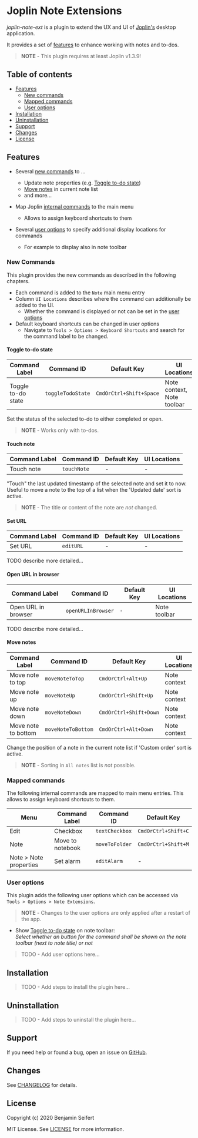 # Joplin Note Extensions

_joplin-note-ext_ is a plugin to extend the UX and UI of [Joplin's](https://joplinapp.org/) desktop application.

It provides a set of [features](#features) to enhance working with notes and to-dos.

> **NOTE** - This plugin requires at least Joplin v1.3.9!

## Table of contents

- [Features](#features)
  - [New commands](#new-commands)
  - [Mapped commands](#mapped-commands)
  - [User options](#user-options)
- [Installation](#installation)
- [Uninstallation](#uninstallation)
- [Support](#support)
- [Changes](#changes)
- [License](#license)

## Features

- Several [new commands](#new-commands) to ...

  - Update note properties (e.g. [Toggle to-do state](#toggle-to-do-state))
  - [Move notes](#move-notes) in current note list
  - and more...

- Map Joplin [internal commands](#mapped-commands) to the main menu

  - Allows to assign keyboard shortcuts to them

- Several [user options](#user-options) to specify additional display locations for commands

  - For example to display also in note toolbar


### New Commands

This plugin provides the new commands as described in the following chapters.

- Each command is added to the `Note` main menu entry
- Column `UI Locations` describes where the command can additionally be added to the UI.
  - Whether the command is displayed or not can be set in the [user options](#user-options)
- Default keyboard shortcuts can be changed in user options
  - Navigate to `Tools > Options > Keyboard Shortcuts` and search for the command label to be changed.

#### Toggle to-do state

| Command Label      | Command ID        | Default Key             | UI Locations               |
| ------------------ | ----------------- | ----------------------- | -------------------------- |
| Toggle to-do state | `toggleTodoState` | `CmdOrCtrl+Shift+Space` | Note context, Note toolbar |

Set the status of the selected to-do to either completed or open.

> **NOTE** - Works only with to-dos.

#### Touch note

| Command Label | Command ID  | Default Key | UI Locations |
| ------------- | ----------- | ----------- | ------------ |
| Touch note    | `touchNote` | -           | -            |

"Touch" the last updated timestamp of the selected note and set it to now.
Useful to move a note to the top of a list when the 'Updated date' sort is active.

> **NOTE** - The title or content of the note are _not_ changed.

#### Set URL

| Command Label | Command ID | Default Key | UI Locations |
| ------------- | ---------- | ----------- | ------------ |
| Set URL       | `editURL`  | -           | -            |

TODO describe more detailed...

#### Open URL in browser

| Command Label       | Command ID         | Default Key | UI Locations |
| ------------------- | ------------------ | ----------- | ------------ |
| Open URL in browser | `openURLInBrowser` | `-`         | Note toolbar |

TODO describe more detailed...

#### Move notes

| Command Label       | Command ID         | Default Key            | UI Locations |
| ------------------- | ------------------ | ---------------------- | ------------ |
| Move note to top    | `moveNoteToTop`    | `CmdOrCtrl+Alt+Up`     | Note context |
| Move note up        | `moveNoteUp`       | `CmdOrCtrl+Shift+Up`   | Note context |
| Move note down      | `moveNoteDown`     | `CmdOrCtrl+Shift+Down` | Note context |
| Move note to bottom | `moveNoteToBottom` | `CmdOrCtrl+Alt+Down`   | Note context |

Change the position of a note in the current note list if 'Custom order' sort is active.

> **NOTE** - Sorting in `All notes` list is _not_ possible.

### Mapped commands

The following internal commands are mapped to main menu entries. This allows to assign keyboard shortcuts to them.

| Menu                   | Command Label    | Command ID     | Default Key         |
| ---------------------- | ---------------- | -------------- | ------------------- |
| Edit                   | Checkbox         | `textCheckbox` | `CmdOrCtrl+Shift+C` |
| Note                   | Move to notebook | `moveToFolder` | `CmdOrCtrl+Shift+M` |
| Note > Note properties | Set alarm        | `editAlarm`    | -                   |

### User options

This plugin adds the following user options which can be accessed via `Tools > Options > Note Extensions`.

> **NOTE** - Changes to the user options are only applied after a restart of the app.

- Show [Toggle to-do state](#toggle-to-do-state) on note toolbar:\
  _Select whether an button for the command shall be shown on the note toolbar (next to note title) or not_

> TODO - Add user options here...

## Installation

> TODO - Add steps to install the plugin here...

## Uninstallation

> TODO - Add steps to uninstall the plugin here...

## Support

If you need help or found a bug, open an issue on [GitHub](https://github.com/benji300/joplin-note-ext/issues).

## Changes

See [CHANGELOG](./CHANGELOG.md) for details.

## License

Copyright (c) 2020 Benjamin Seifert

MIT License. See [LICENSE](./LICENSE) for more information.
